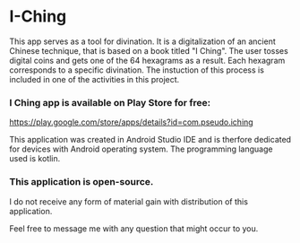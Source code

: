 # I-Ching

This app serves as a tool for divination. It is a digitalization of an ancient Chinese technique, that is based on a book titled "I Ching".
The user tosses digital coins and gets one of the 64 hexagrams as a result.
Each hexagram corresponds to a specific divination.
The instuction of this process is included in one of the activities in this project.

### I Ching app is available on Play Store for free:
https://play.google.com/store/apps/details?id=com.pseudo.iching

This application was created in Android Studio IDE and is therfore dedicated for devices with Android operating system.
The programming language used is kotlin.



### This application is open-source.
I do not receive any form of material gain with distribution of this application.


Feel free to message me with any question that might occur to you.
